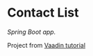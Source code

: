 # Contact List
*Spring Boot app.*

Project from [Vaadin tutorial](https://vaadin.com/docs/latest/tutorial)
